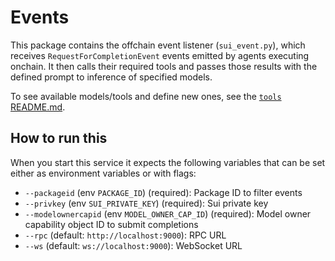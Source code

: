 # Events

This package contains the offchain event listener (`sui_event.py`), which receives `RequestForCompletionEvent` events
emitted by agents executing onchain. It then calls their required tools and passes those results with the defined prompt
to inference of specified models.

To see available models/tools and define new ones, see the [`tools` README.md][tools_readme].

## How to run this

When you start this service it expects the following variables that can be set either as environment variables or with flags:

- `--packageid` (env `PACKAGE_ID`) (required): Package ID to filter events
- `--privkey` (env `SUI_PRIVATE_KEY`) (required): Sui private key
- `--modelownercapid` (env `MODEL_OWNER_CAP_ID`) (required): Model owner capability object ID to submit completions
- `--rpc` (default: `http://localhost:9000`): RPC URL
- `--ws` (default: `ws://localhost:9000`): WebSocket URL

<!-- References -->

[tools_readme]: ../tools/README.md

